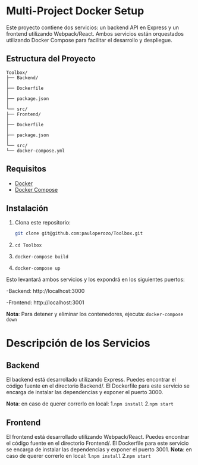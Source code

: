 # Multi-Project Docker Setup

Este proyecto contiene dos servicios: un backend API en Express y un frontend utilizando Webpack/React.
Ambos servicios están orquestados utilizando Docker Compose para facilitar el desarrollo y despliegue.

## Estructura del Proyecto

```
Toolbox/
├── Backend/
│
├── Dockerfile
│
├── package.json
│
└── src/
├── Frontend/
│
├── Dockerfile
│
├── package.json
│
└── src/
└── docker-compose.yml
```

## Requisitos

- [Docker](https://www.docker.com/get-started)
- [Docker Compose](https://docs.docker.com/compose/install/)

## Instalación

1. Clona este repositorio:
   ```bash
   git clone git@github.com:pauloperozo/Toolbox.git
   ```
2. `cd Toolbox`

3. `docker-compose build`

4. `docker-compose up`

Esto levantará ambos servicios y los expondrá en los siguientes puertos:

-Backend: http://localhost:3000

-Frontend: http://localhost:3001

**Nota**: Para detener y eliminar los contenedores, ejecuta:
`docker-compose down`

# Descripción de los Servicios

## Backend

El backend está desarrollado utilizando Express. Puedes encontrar el código fuente en el directorio Backend/. El Dockerfile para este servicio se encarga de instalar las dependencias y exponer el puerto 3000.

**Nota**: en caso de querer correrlo en local: 1.`npm install` 2.`npm start`

## Frontend

El frontend está desarrollado utilizando Webpack/React. Puedes encontrar el código fuente en el directorio Frontend/. El Dockerfile para este servicio se encarga de instalar las dependencias y exponer el puerto 3001.
**Nota**: en caso de querer correrlo en local: 1.`npm install` 2.`npm start`
